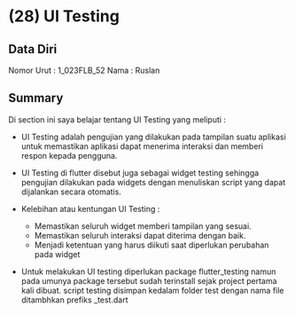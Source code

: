 # (28) UI Testing

## Data Diri

Nomor Urut : 1_023FLB_52
Nama : Ruslan

## Summary

Di section ini saya belajar tentang UI Testing yang meliputi :

- UI Testing adalah pengujian yang dilakukan pada tampilan suatu aplikasi untuk memastikan aplikasi dapat menerima interaksi dan memberi respon kepada pengguna.

- UI Testing di flutter disebut juga sebagai widget testing sehingga pengujian dilakukan pada widgets dengan menuliskan script yang dapat dijalankan secara otomatis.

- Kelebihan atau kentungan UI Testing :

  - Memastikan seluruh widget memberi tampilan yang sesuai.
  - Memastikan seluruh interaksi dapat diterima dengan baik.
  - Menjadi ketentuan yang harus diikuti saat diperlukan perubahan pada widget

- Untuk melakukan UI testing diperlukan package flutter_testing namun pada umunya package tersebut sudah terinstall sejak project pertama kali dibuat. script testing disimpan kedalam folder test dengan nama file ditambhkan prefiks \_test.dart
